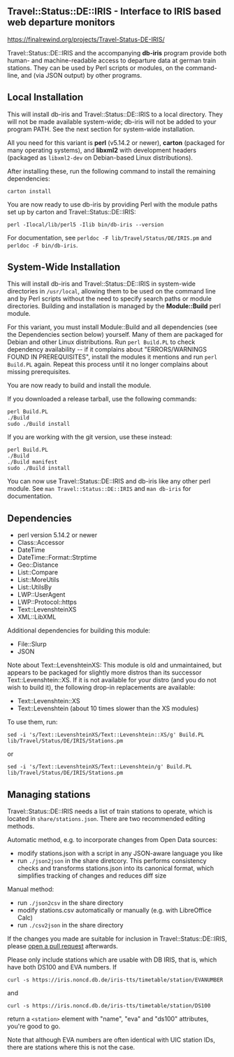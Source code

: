 Travel::Status::DE::IRIS - Interface to IRIS based web departure monitors
---

<https://finalrewind.org/projects/Travel-Status-DE-IRIS/>

Travel::Status::DE::IRIS and the accompanying **db-iris** program provide both
human- and machine-readable access to departure data at german train stations.
They can be used by Perl scripts or modules, on the command-line, and (via JSON
output) by other programs.

Local Installation
---

This will install db-iris and Travel::Status::DE::IRIS to a local directory.
They will not be made available system-wide; db-iris will not be added to
your program PATH. See the next section for system-wide installation.

All you need for this variant is **perl** (v5.14.2 or newer), **carton**
(packaged for many operating systems), and **libxml2** with development headers
(packaged as `libxml2-dev` on Debian-based Linux distributions).

After installing these, run the following command to install the remaining
dependencies:

```
carton install
```

You are now ready to use db-iris by providing Perl with the module paths
set up by carton and Travel::Status::DE::IRIS:

```
perl -Ilocal/lib/perl5 -Ilib bin/db-iris --version
```

For documentation, see `perldoc -F lib/Travel/Status/DE/IRIS.pm` and
`perldoc -F bin/db-iris`.

System-Wide Installation
---

This will install db-iris and Travel::Status::DE::IRIS in system-wide
directories in `/usr/local`, allowing them to be used on the command line and
by Perl scripts without the need to specify search paths or module directories.
Building and installation is managed by the **Module::Build** perl module.

For this variant, you must install Module::Build and all dependencies (see the
Dependencies section below) yourself. Many of them are packaged for Debian and
other Linux distributions. Run `perl Build.PL` to check dependency availability
-- if it complains about "ERRORS/WARNINGS FOUND IN PREREQUISITES", install the
modules it mentions and run `perl Build.PL` again. Repeat this process until it
no longer complains about missing prerequisites.

You are now ready to build and install the module.

If you downloaded a release tarball, use the following commands:

```
perl Build.PL
./Build
sudo ./Build install
```

If you are working with the git version, use these instead:

```
perl Build.PL
./Build
./Build manifest
sudo ./Build install
```

You can now use Travel::Status::DE::IRIS and db-iris like any other perl
module. See `man Travel::Status::DE::IRIS` and `man db-iris` for documentation.

Dependencies
---

* perl version 5.14.2 or newer
* Class::Accessor
* DateTime
* DateTime::Format::Strptime
* Geo::Distance
* List::Compare
* List::MoreUtils
* List::UtilsBy
* LWP::UserAgent
* LWP::Protocol::https
* Text::LevenshteinXS
* XML::LibXML

Additional dependencies for building this module:

* File::Slurp
* JSON

Note about Text::LevenshteinXS: This module is old and unmaintained, but
appears to be packaged for slightly more distros than its successor
Text::Levenshtein::XS. If it is not available for your distro (and you do
not wish to build it), the following drop-in replacements are available:

* Text::Levenshtein::XS
* Text::Levenshtein (about 10 times slower than the XS modules)

To use them, run:

```
sed -i 's/Text::LevenshteinXS/Text::Levenshtein::XS/g' Build.PL lib/Travel/Status/DE/IRIS/Stations.pm
```

or

```
sed -i 's/Text::LevenshteinXS/Text::Levenshtein/g' Build.PL lib/Travel/Status/DE/IRIS/Stations.pm
```

Managing stations
---

Travel::Status::DE::IRIS needs a list of train stations to operate, which is
located in `share/stations.json`. There are two recommended editing methods.

Automatic method, e.g. to incorporate changes from Open Data sources:

* modify stations.json with a script in any JSON-aware language you like
* run `./json2json` in the share diretcory. This performs consistency checks and
  transforms stations.json into its canonical format, which simplifies tracking
  of changes and reduces diff size

Manual method:

* run `./json2csv` in the share directory
* modify stations.csv automatically or manually (e.g. with LibreOffice Calc)
* run `./csv2json` in the share directory

If the changes you made are suitable for inclusion in Travel::Status::DE::IRIS,
please [open a pull request](https://help.github.com/en/github/collaborating-with-issues-and-pull-requests/creating-a-pull-request-from-a-fork) afterwards.

Please only include stations which are usable with DB IRIS, that is, which have
both DS100 and EVA numbers. If

```
curl -s https://iris.noncd.db.de/iris-tts/timetable/station/EVANUMBER
```

and

```
curl -s https://iris.noncd.db.de/iris-tts/timetable/station/DS100
```

return a `<station>` element with "name", "eva" and "ds100" attributes, you're
good to go.

Note that although EVA numbers are often identical with UIC station IDs,
there are stations where this is not the case.
